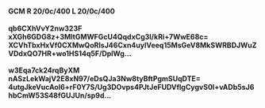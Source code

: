 #### GCM R 20/0c/400 L 20/0c/400
**qb6CXhVvY2nw323F**<br/>**xXGh6GDG8z+3MltGMWFGcU4QqdxCg3l/kRi+7WwE68c=**<br/>**XCVhTbxHxVf0CXMwQoRlsJ46Cxn4uylVeeq15MsGeV8MkSWRBDJWuZVDdxQO7HR+wo1HS14q5F/DplWg...**<br/><br/>
**w3Eqa7ck24rqByXM**<br/>**nASzLekWajV2E8xN97/eDsQJa3Nw8tyBftPgmSUqDTE=**<br/>**4utgJkeVucAol6+rF0Y7S/Ug3DOvps4PJtJeFUDVflgCygvS0l+vADb5sJ6hbCmW53S48fGUJUn/sp9d...**